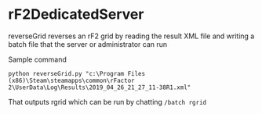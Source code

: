 # rF2DedicatedServer
reverseGrid reverses an rF2 grid by reading the result XML file and writing a batch file that the server or administrator can run

Sample command

`python reverseGrid.py "c:\Program Files (x86)\Steam\steamapps\common\rFactor 2\UserData\Log\Results\2019_04_26_21_27_11-38R1.xml"`

That outputs rgrid which can be run by chatting `/batch rgrid`
